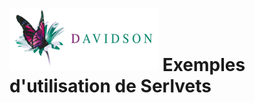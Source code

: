 ![alt text](https://github.com/marc-bouvier-dav/dav-j2ee-tuto/blob/master/dav_logo_small.png "Davidson Consulting")
Exemples d'utilisation de Serlvets
==================================


